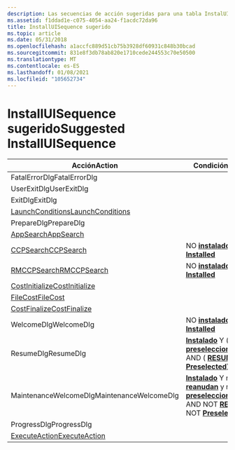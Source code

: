 ```yaml
---
description: Las secuencias de acción sugeridas para una tabla InstalUISequence básica en una base de datos Windows Installer.
ms.assetid: f1ddad1e-c075-4054-aa24-f1acdc72da96
title: InstallUISequence sugerido
ms.topic: article
ms.date: 05/31/2018
ms.openlocfilehash: a1accfc889d51cb75b3928df60931c848b30bcad
ms.sourcegitcommit: 831e8f3db78ab820e1710cede244553c70e50500
ms.translationtype: MT
ms.contentlocale: es-ES
ms.lasthandoff: 01/08/2021
ms.locfileid: "105652734"
---
```

# <a name="suggested-installuisequence"></a><span data-ttu-id="0f5b9-103">InstallUISequence sugerido</span><span class="sxs-lookup"><span data-stu-id="0f5b9-103">Suggested InstallUISequence</span></span>



| <span data-ttu-id="0f5b9-104">Acción</span><span class="sxs-lookup"><span data-stu-id="0f5b9-104">Action</span></span>                                          | <span data-ttu-id="0f5b9-105">Condición</span><span class="sxs-lookup"><span data-stu-id="0f5b9-105">Condition</span></span>                                                                                                  | <span data-ttu-id="0f5b9-106">Secuencia</span><span class="sxs-lookup"><span data-stu-id="0f5b9-106">Sequence</span></span> |
|-------------------------------------------------|------------------------------------------------------------------------------------------------------------|----------|
| <span data-ttu-id="0f5b9-107">FatalErrorDlg</span><span class="sxs-lookup"><span data-stu-id="0f5b9-107">FatalErrorDlg</span></span>                                   |                                                                                                            | <span data-ttu-id="0f5b9-108">-3</span><span class="sxs-lookup"><span data-stu-id="0f5b9-108">-3</span></span>       |
| <span data-ttu-id="0f5b9-109">UserExitDlg</span><span class="sxs-lookup"><span data-stu-id="0f5b9-109">UserExitDlg</span></span>                                     |                                                                                                            | <span data-ttu-id="0f5b9-110">-2</span><span class="sxs-lookup"><span data-stu-id="0f5b9-110">-2</span></span>       |
| <span data-ttu-id="0f5b9-111">ExitDlg</span><span class="sxs-lookup"><span data-stu-id="0f5b9-111">ExitDlg</span></span>                                         |                                                                                                            | <span data-ttu-id="0f5b9-112">-1</span><span class="sxs-lookup"><span data-stu-id="0f5b9-112">-1</span></span>       |
| [<span data-ttu-id="0f5b9-113">LaunchConditions</span><span class="sxs-lookup"><span data-stu-id="0f5b9-113">LaunchConditions</span></span>](launchconditions-action.md) |                                                                                                            | <span data-ttu-id="0f5b9-114">100</span><span class="sxs-lookup"><span data-stu-id="0f5b9-114">100</span></span>      |
| <span data-ttu-id="0f5b9-115">PrepareDlg</span><span class="sxs-lookup"><span data-stu-id="0f5b9-115">PrepareDlg</span></span>                                      |                                                                                                            | <span data-ttu-id="0f5b9-116">140</span><span class="sxs-lookup"><span data-stu-id="0f5b9-116">140</span></span>      |
| [<span data-ttu-id="0f5b9-117">AppSearch</span><span class="sxs-lookup"><span data-stu-id="0f5b9-117">AppSearch</span></span>](appsearch-action.md)               |                                                                                                            | <span data-ttu-id="0f5b9-118">400</span><span class="sxs-lookup"><span data-stu-id="0f5b9-118">400</span></span>      |
| [<span data-ttu-id="0f5b9-119">CCPSearch</span><span class="sxs-lookup"><span data-stu-id="0f5b9-119">CCPSearch</span></span>](ccpsearch-action.md)               | <span data-ttu-id="0f5b9-120">NO [ **instalado**](installed.md)</span><span class="sxs-lookup"><span data-stu-id="0f5b9-120">NOT [**Installed**](installed.md)</span></span>                                                                         | <span data-ttu-id="0f5b9-121">500</span><span class="sxs-lookup"><span data-stu-id="0f5b9-121">500</span></span>      |
| [<span data-ttu-id="0f5b9-122">RMCCPSearch</span><span class="sxs-lookup"><span data-stu-id="0f5b9-122">RMCCPSearch</span></span>](rmccpsearch-action.md)           | <span data-ttu-id="0f5b9-123">NO [ **instalado**](installed.md)</span><span class="sxs-lookup"><span data-stu-id="0f5b9-123">NOT [**Installed**](installed.md)</span></span>                                                                         | <span data-ttu-id="0f5b9-124">600</span><span class="sxs-lookup"><span data-stu-id="0f5b9-124">600</span></span>      |
| [<span data-ttu-id="0f5b9-125">CostInitialize</span><span class="sxs-lookup"><span data-stu-id="0f5b9-125">CostInitialize</span></span>](costinitialize-action.md)     |                                                                                                            | <span data-ttu-id="0f5b9-126">800</span><span class="sxs-lookup"><span data-stu-id="0f5b9-126">800</span></span>      |
| [<span data-ttu-id="0f5b9-127">FileCost</span><span class="sxs-lookup"><span data-stu-id="0f5b9-127">FileCost</span></span>](filecost-action.md)                 |                                                                                                            | <span data-ttu-id="0f5b9-128">900</span><span class="sxs-lookup"><span data-stu-id="0f5b9-128">900</span></span>      |
| [<span data-ttu-id="0f5b9-129">CostFinalize</span><span class="sxs-lookup"><span data-stu-id="0f5b9-129">CostFinalize</span></span>](costfinalize-action.md)         |                                                                                                            | <span data-ttu-id="0f5b9-130">1000</span><span class="sxs-lookup"><span data-stu-id="0f5b9-130">1000</span></span>     |
| <span data-ttu-id="0f5b9-131">WelcomeDlg</span><span class="sxs-lookup"><span data-stu-id="0f5b9-131">WelcomeDlg</span></span>                                      | <span data-ttu-id="0f5b9-132">NO [ **instalado**](installed.md)</span><span class="sxs-lookup"><span data-stu-id="0f5b9-132">NOT [**Installed**](installed.md)</span></span>                                                                         | <span data-ttu-id="0f5b9-133">1230</span><span class="sxs-lookup"><span data-stu-id="0f5b9-133">1230</span></span>     |
| <span data-ttu-id="0f5b9-134">ResumeDlg</span><span class="sxs-lookup"><span data-stu-id="0f5b9-134">ResumeDlg</span></span>                                       | <span data-ttu-id="0f5b9-135">[**Instalado**](installed.md) Y ( [**reanudar**](resume.md) o [**preseleccionar**](preselected.md))</span><span class="sxs-lookup"><span data-stu-id="0f5b9-135">[**Installed**](installed.md) AND ( [**RESUME**](resume.md) OR [**Preselected**](preselected.md))</span></span>       | <span data-ttu-id="0f5b9-136">1240</span><span class="sxs-lookup"><span data-stu-id="0f5b9-136">1240</span></span>     |
| <span data-ttu-id="0f5b9-137">MaintenanceWelcomeDlg</span><span class="sxs-lookup"><span data-stu-id="0f5b9-137">MaintenanceWelcomeDlg</span></span>                           | <span data-ttu-id="0f5b9-138">[**Instalado**](installed.md) Y no se [**reanudan**](resume.md) y no se [**preseleccionan**](preselected.md)</span><span class="sxs-lookup"><span data-stu-id="0f5b9-138">[**Installed**](installed.md) AND NOT [**RESUME**](resume.md) AND NOT [**Preselected**](preselected.md)</span></span> | <span data-ttu-id="0f5b9-139">1250</span><span class="sxs-lookup"><span data-stu-id="0f5b9-139">1250</span></span>     |
| <span data-ttu-id="0f5b9-140">ProgressDlg</span><span class="sxs-lookup"><span data-stu-id="0f5b9-140">ProgressDlg</span></span>                                     |                                                                                                            | <span data-ttu-id="0f5b9-141">1280</span><span class="sxs-lookup"><span data-stu-id="0f5b9-141">1280</span></span>     |
| [<span data-ttu-id="0f5b9-142">ExecuteAction</span><span class="sxs-lookup"><span data-stu-id="0f5b9-142">ExecuteAction</span></span>](executeaction-action.md)       |                                                                                                            | <span data-ttu-id="0f5b9-143">1300</span><span class="sxs-lookup"><span data-stu-id="0f5b9-143">1300</span></span>     |



 

 

 



